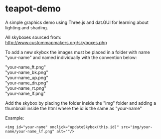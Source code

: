 # teapot-demo
A simple graphics demo using Three.js and dat.GUI for learning about lighting and shading.

All skyboxes sourced from: http://www.custommapmakers.org/skyboxes.php

To add a new skybox the images must be placed in a folder with name "your-name" and named individually with the convention below:

"your-name_ft.png"  
"your-name_bk.png"  
"your-name_up.png"  
"your-name_dn.png"  
"your-name_rt.png"  
"your-name_lf.png" 

Add the skybox by placing the folder inside the "img" folder and adding a thumbnail inside the html where the id is the same as "your-name"

Example:

    <img id="your-name" onclick="updateSkybox(this.id)" src="img/your-name/your-name_lf.png" alt=""/>
